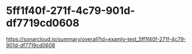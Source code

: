 # 5ff1f40f-271f-4c79-901d-df7719cd0608
https://sonarcloud.io/summary/overall?id=examly-test_5ff1f40f-271f-4c79-901d-df7719cd0608
